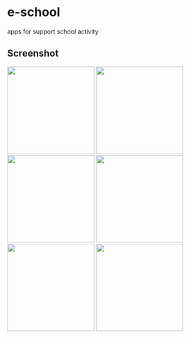 # e-school
apps for support school activity
## Screenshot
<img src="https://user-images.githubusercontent.com/72175760/103604602-29a54700-4f44-11eb-887b-695626d72f27.png" width="200">
<img src="https://user-images.githubusercontent.com/72175760/103604607-2b6f0a80-4f44-11eb-9e1f-2d00ffa6f9e3.png" width="200">
<img src="https://user-images.githubusercontent.com/72175760/103604609-2ca03780-4f44-11eb-920c-72f04fc2e43b.png" width="200">
<img src="https://user-images.githubusercontent.com/72175760/103604610-2d38ce00-4f44-11eb-8e99-64f07e2c8bf5.png" width="200">
<img src="https://user-images.githubusercontent.com/72175760/103604611-2dd16480-4f44-11eb-913f-7679e0fd1bfc.png" width="200">
<img src="https://user-images.githubusercontent.com/72175760/103604612-2f029180-4f44-11eb-8f94-3a8ebeb33e78.png" width="200">

